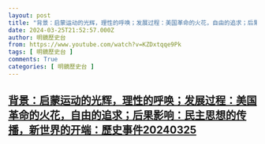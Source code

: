 ```yaml
---
layout: post
title: "背景：启蒙运动的光辉，理性的呼唤；发展过程：美国革命的火花，自由的追求；后果影响：民主思想的传播，新世界的开端：歷史事件20240325"
date: 2024-03-25T21:52:57.000Z
author: 明鏡歷史台
from: https://www.youtube.com/watch?v=KZDxtqqe9Pk
tags: [ 明鏡歷史台 ]
comments: True
categories: [ 明鏡歷史台 ]
---
```

<!--1711403577000-->
[背景：启蒙运动的光辉，理性的呼唤；发展过程：美国革命的火花，自由的追求；后果影响：民主思想的传播，新世界的开端：歷史事件20240325](https://www.youtube.com/watch?v=KZDxtqqe9Pk)
------

<div>

</div>
